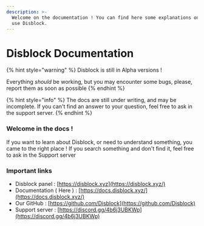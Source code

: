 ```yaml
---
description: >-
  Welcome on the documentation ! You can find here some explanations on how to
  use Disblock.
---
```


# Disblock Documentation

{% hint style="warning" %}
Disblock is still in Alpha versions !

Everything _should_ be working, but you may encounter some bugs, please, report them as soon as possible
{% endhint %}

{% hint style="info" %}
The docs are still under writing, and may be incomplete. If you can't find an answer to your question, feel free to ask in the support server.
{% endhint %}

### Welcome in the docs !

If you want to learn about Disblock, or need to understand something, you came to the right place ! If you search something and don't find it, feel free to ask in the Support server

### Important links

* Disblock panel : [https://disblock.xyz](https://disblock.xyz/)
* Documentation ( Here ) : [https://docs.disblock.xyz/](https://docs.disblock.xyz/)
* Our GitHub : [https://github.com/Disblock](https://github.com/Disblock)
* Support server : [https://discord.gg/4b6j3UBKWp](https://discord.gg/4b6j3UBKWp)
